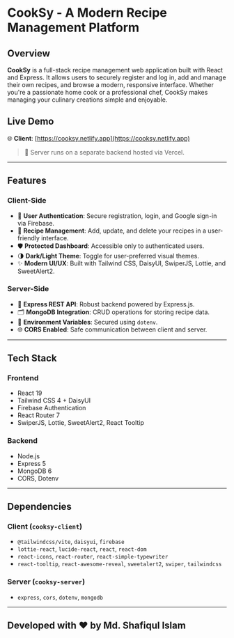 # CookSy - A Modern Recipe Management Platform

## Overview

**CookSy** is a full-stack recipe management web application built with React and Express. It allows users to securely register and log in, add and manage their own recipes, and browse a modern, responsive interface. Whether you're a passionate home cook or a professional chef, CookSy makes managing your culinary creations simple and enjoyable.

## Live Demo

🌐 **Client**: [https://cooksy.netlify.app](https://cooksy.netlify.app)

> 🔐 Server runs on a separate backend hosted via Vercel.

---

## Features

### Client-Side

- 🔐 **User Authentication**: Secure registration, login, and Google sign-in via Firebase.
- 📖 **Recipe Management**: Add, update, and delete your recipes in a user-friendly interface.
- 🛡 **Protected Dashboard**: Accessible only to authenticated users.
- 🌗 **Dark/Light Theme**: Toggle for user-preferred visual themes.
- ✨ **Modern UI/UX**: Built with Tailwind CSS, DaisyUI, SwiperJS, Lottie, and SweetAlert2.

### Server-Side

- 🧩 **Express REST API**: Robust backend powered by Express.js.
- 🗂 **MongoDB Integration**: CRUD operations for storing recipe data.
- 🔐 **Environment Variables**: Secured using `dotenv`.
- 🌐 **CORS Enabled**: Safe communication between client and server.

---

## Tech Stack

### Frontend

- React 19
- Tailwind CSS 4 + DaisyUI
- Firebase Authentication
- React Router 7
- SwiperJS, Lottie, SweetAlert2, React Tooltip

### Backend

- Node.js
- Express 5
- MongoDB 6
- CORS, Dotenv

---

## Dependencies

### Client (`cooksy-client`)

- `@tailwindcss/vite`, `daisyui`, `firebase`
- `lottie-react`, `lucide-react`, `react`, `react-dom`
- `react-icons`, `react-router`, `react-simple-typewriter`
- `react-tooltip`, `react-awesome-reveal`, `sweetalert2`, `swiper`, `tailwindcss`

### Server (`cooksy-server`)

- `express`, `cors`, `dotenv`, `mongodb`

---

## Developed with ❤️ by Md. Shafiqul Islam
